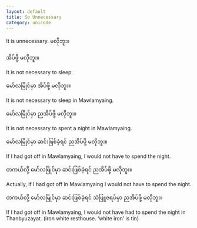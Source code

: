 ```yaml
---
layout: default
title: So Unnecessary
category: unicode
---
```


<p>It is unnecessary. <span class='mm3'>မလိုဘူး။</span></p>

<p class='hide-trigger'><span class='mm3'>အိပ်ဖို့ မလိုဘူး။</span></p>
<p class='hide-this'>It is not necessary to sleep.</p>

<p class='hide-trigger'><span class='mm3'>မော်လမြိုင်မှာ အိပ်ဖို့ မလိုဘူး။</span></p>
<p class='hide-this'>It is not necessary to sleep in Mawlamyaing.</p>

<p class='hide-trigger'><span class='mm3'>မော်လမြိုင်မှာ ညအိပ်ဖို့ မလိုဘူး။</span></p>
<p class='hide-this'>It is not necessary to spent a night in Mawlamyaing.</p>

<p class='hide-trigger'><span class='mm3'>မော်လမြိုင်မှာ ဆင်းဖြစ်ခဲ့ရင် ညအိပ်ဖို့ မလိုဘူး။</span></p>
<p class='hide-this'>If I had got off in Mawlamyaing, I would not have to spend the night.</p>

<p class='hide-trigger'><span class='mm3'>တကယ်လို့ မော်လမြိုင်မှာ ဆင်းဖြစ်ခဲ့ရင် ညအိပ်ဖို့ မလိုဘူး။</span></p>
<p class='hide-this'>Actually, if I had got off in Mawlamyaing I would not have to spend the night.</p>

<p class='hide-trigger'><span class='mm3'>တကယ်လို့ မော်လမြိုင်မှာ ဆင်းဖြစ်ခဲ့ရင် သံဖြူဇရပ်မှာ ညအိပ်ဖို့ မလိုဘူး။</span></p>
<p class='hide-this'>If I had got off in Mawlamyaing, I would not have had to spend the night in Thanbyuzayat. (iron white resthouse. ‘white iron’ is tin)</p>


